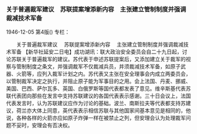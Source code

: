 ### 关于普遍裁军建议　苏联提案增添新内容　主张建立管制制度并强调裁减技术军备

1946-12-05
第4版()
专栏：

　　关于普遍裁军建议
  　苏联提案增添新内容
  　主张建立管制制度并强调裁减技术军备
    【新华社延安二日电】成功湖讯：联大政治安全委员会自二十九日起，讨论苏联关于普遍裁军的建议。苏代表于申述苏联提案后，又添加建立关于裁军的视察与管制制度之条文，并强调裁军不仅裁减兵员，并须裁减技术军备，如原子武器、火箭等，应列入裁军计划之内。苏代表又主张在安全理事会内成立两委员会，以管制裁军决定之执行，并阻止原子能为军事目的之用。会上法国、丹麦、挪威、美国、巴西、萨尔瓦多、英国、白俄罗斯等国代表都发表了意见。维辛斯基代表苏联代表团向那些在发言中支持苏联建议的各国代表表示感谢。三十日会议上，法国代表发言时，认为苏联建议应作为讨论的基础。波兰、南斯拉夫等代表都支持苏建议，荷兰亦大体上同意，英代表表示相信苏联与其他国家间基本意见是相同的，他说，各种各样的火箭亦应如原子炸弹一样在被禁止之列，但安理会认为处理裁军问题不妥时，安理会有否决权。

